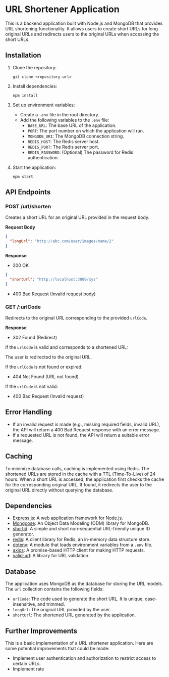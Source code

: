 # URL Shortener Application

This is a backend application built with Node.js and MongoDB that provides URL shortening functionality. It allows users to create short URLs for long original URLs and redirects users to the original URLs when accessing the short URLs.

## Installation

1. Clone the repository:

   ```
   git clone <repository-url>
   ```

2. Install dependencies:

   ```
   npm install
   ```

3. Set up environment variables:
   - Create a `.env` file in the root directory.
   - Add the following variables to the `.env` file:
     - `BASE_URL`: The base URL of the application.
     - `PORT`: The port number on which the application will run.
     - `MONGODB_URI`: The MongoDB connection string.
     - `REDIS_HOST`: The Redis server host.
     - `REDIS_PORT`: The Redis server port.
     - `REDIS_PASSWORD`: (Optional) The password for Redis authentication.

4. Start the application:

   ```
   npm start
   ```

## API Endpoints

### POST /url/shorten

Creates a short URL for an original URL provided in the request body.

**Request Body**

```json
{
  "longUrl": "http://abc.com/user/images/name/2"
}
```

**Response**

- 200 OK

```json
{
  "shortUrl": "http://localhost:3000/xyz"
}
```

- 400 Bad Request (Invalid request body)

### GET /:urlCode

Redirects to the original URL corresponding to the provided `urlCode`.

**Response**

- 302 Found (Redirect)

If the `urlCode` is valid and corresponds to a shortened URL:

The user is redirected to the original URL.

If the `urlCode` is not found or expired:

- 404 Not Found (URL not found)

If the `urlCode` is not valid:

- 400 Bad Request (Invalid request)

## Error Handling

- If an invalid request is made (e.g., missing required fields, invalid URL), the API will return a 400 Bad Request response with an error message.
- If a requested URL is not found, the API will return a suitable error message.

## Caching

To minimize database calls, caching is implemented using Redis. The shortened URLs are stored in the cache with a TTL (Time-To-Live) of 24 hours. When a short URL is accessed, the application first checks the cache for the corresponding original URL. If found, it redirects the user to the original URL directly without querying the database.

## Dependencies

- [Express.js](https://expressjs.com/): A web application framework for Node.js.
- [Mongoose](https://mongoosejs.com/): An Object Data Modeling (ODM) library for MongoDB.
- [shortid](https://www.npmjs.com/package/shortid): A simple and short non-sequential URL-friendly unique ID generator.
- [redis](https://www.npmjs.com/package/redis): A client library for Redis, an in-memory data structure store.
- [dotenv](https://www.npmjs.com/package/dotenv): A module that loads environment variables from a `.env` file.
- [axios](https://www.npmjs.com/package/axios): A promise-based HTTP client for making HTTP requests.
- [valid-url](https://www.npmjs.com/package/valid-url): A library for URL validation.

## Database

The application uses MongoDB as the database for storing the URL models. The `url` collection contains the following fields:

- `urlCode`: The code used to generate the short URL. It is unique, case-insensitive, and trimmed.
- `longUrl`: The original URL provided by the user.
- `shortUrl`: The shortened URL generated by the application.

## Further Improvements

This is a basic implementation of a URL shortener application. Here are some potential improvements that could be made:

- Implement user authentication and authorization to restrict access to certain URLs.
- Implement rate